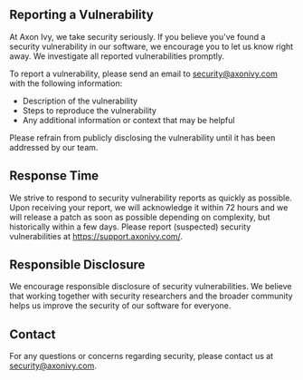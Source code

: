 ## Reporting a Vulnerability

At Axon Ivy, we take security seriously. If you believe you've found a security vulnerability in our software, we encourage you to let us know right away. We investigate all reported vulnerabilities promptly.

To report a vulnerability, please send an email to [security@axonivy.com](mailto:security@axonivy.com) with the following information:

- Description of the vulnerability
- Steps to reproduce the vulnerability
- Any additional information or context that may be helpful

Please refrain from publicly disclosing the vulnerability until it has been addressed by our team.

## Response Time

We strive to respond to security vulnerability reports as quickly as possible. Upon receiving your report, we will acknowledge it within 72 hours and we will release a patch as soon as possible depending on complexity, but historically within a few days.
Please report (suspected) security vulnerabilities at https://support.axonivy.com/.


## Responsible Disclosure

We encourage responsible disclosure of security vulnerabilities. We believe that working together with security researchers and the broader community helps us improve the security of our software for everyone.

## Contact

For any questions or concerns regarding security, please contact us at [security@axonivy.com](mailto:security@axonivy.com).






